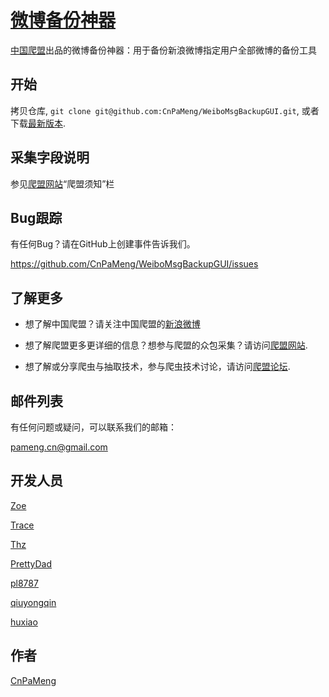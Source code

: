 [微博备份神器](https://github.com/CnPaMeng/WeiboMsgBackupGUI)
=================

[中国爬盟](http://www.cnpameng.com)出品的微博备份神器：用于备份新浪微博指定用户全部微博的备份工具



开始
-----------

拷贝仓库, `git clone git@github.com:CnPaMeng/WeiboMsgBackupGUI.git`, 或者下载[最新版本](https://github.com/CnPaMeng/WeiboMsgBackupGUI/archive/master.zip).


采集字段说明
-----------

参见[爬盟网站](http://www.cnpameng.com/)“爬盟须知”栏


Bug跟踪
-----------

有任何Bug？请在GitHub上创建事件告诉我们。

https://github.com/CnPaMeng/WeiboMsgBackupGUI/issues



了解更多
------------

+ 想了解中国爬盟？请关注中国爬盟的[新浪微博](http://weibo.com/cnpameng)

+ 想了解爬盟更多更详细的信息？想参与爬盟的众包采集？请访问[爬盟网站](http://www.cnpameng.com).

+ 想了解或分享爬虫与抽取技术，参与爬虫技术讨论，请访问[爬盟论坛](http://bbs.cnpameng.com).



邮件列表
------------

有任何问题或疑问，可以联系我们的邮箱：

pameng.cn@gmail.com



开发人员
----------

[Zoe]()

[Trace]()

[Thz]()

[PrettyDad](https://github.com/liqiang-ICT)

[pl8787](https://github.com/pl8787)

[qiuyongqin]()

[huxiao]()



作者
-------

[CnPaMeng](http://www.cnpameng.com/)

